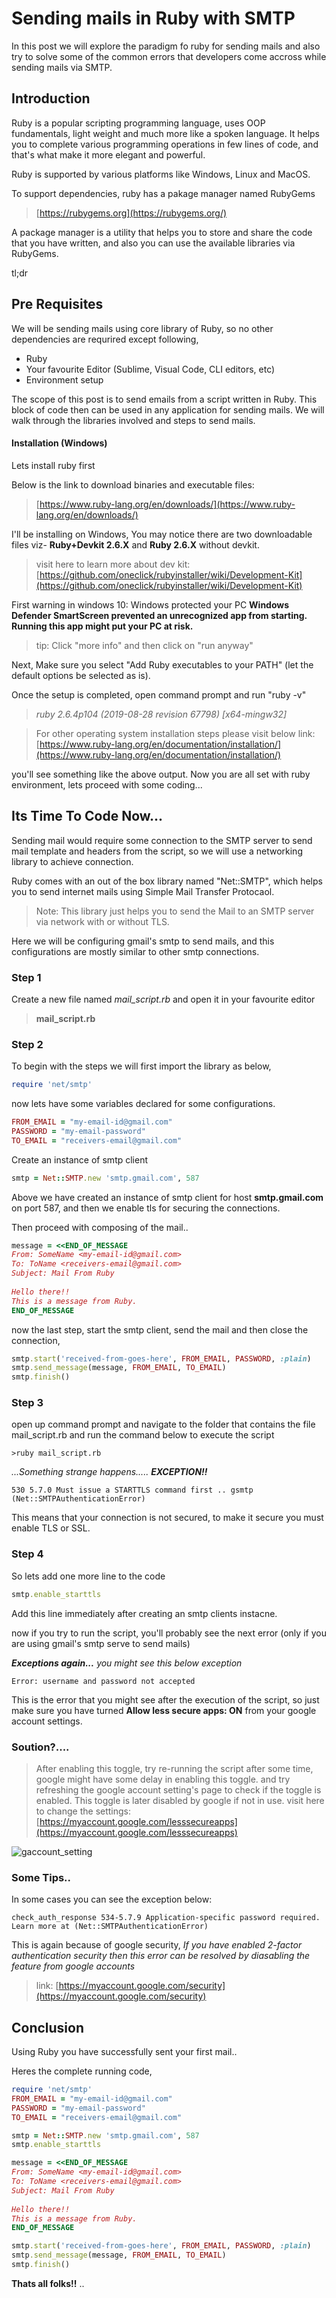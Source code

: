 
# Sending mails in Ruby with SMTP


In this post we will explore the paradigm fo ruby for sending mails and also try to solve some of the common errors that developers come accross while sending mails via SMTP.

## Introduction 
Ruby is a popular scripting programming language, uses OOP fundamentals, light weight and much more like a spoken language.
It helps you to complete various programming operations in few lines of code, and that's what make it more elegant and powerful.

Ruby is supported by various platforms like Windows, Linux and MacOS.

To support dependencies, ruby has a pakage manager named RubyGems
> [https://rubygems.org](https://rubygems.org/)

A package manager is a utility that helps you to store and share the code that you have written, and also you can use the available libraries via RubyGems.

tl;dr

## Pre Requisites

We will be sending mails using core library of Ruby, so no other dependencies are requrired except following,

* Ruby
* Your favourite Editor (Sublime, Visual Code, CLI editors, etc)
* Environment setup

The scope of this post is to send emails from a script written in Ruby. This block of code then can be used in any application for sending mails.
We will walk through the libraries involved and steps to send mails.

#### Installation (Windows)
Lets install ruby first

Below is the link to download binaries and executable files:
>[https://www.ruby-lang.org/en/downloads/](https://www.ruby-lang.org/en/downloads/)

I'll be installing on Windows,
You may notice there are two downloadable files viz- **Ruby+Devkit 2.6.X** and **Ruby 2.6.X** without devkit.
>visit here to learn more about dev kit: [https://github.com/oneclick/rubyinstaller/wiki/Development-Kit](https://github.com/oneclick/rubyinstaller/wiki/Development-Kit)

First warning in windows 10:
Windows protected your PC
**Windows Defender SmartScreen prevented an unrecognized app from starting. Running this app might put your PC at risk.**
> tip: Click "more info" and then click on "run anyway"

Next, Make sure you select "Add Ruby executables to your PATH" (let the default options be selected as is).

Once the setup is completed, open command prompt and run "ruby -v"
>*ruby 2.6.4p104 (2019-08-28 revision 67798) [x64-mingw32]*

>For other operating system installation steps please visit below link: 
>[https://www.ruby-lang.org/en/documentation/installation/](https://www.ruby-lang.org/en/documentation/installation/)

you'll see something like the above output.
Now you are all set with ruby environment, lets proceed with some coding...

## Its Time To Code Now...
Sending mail would require some connection to the SMTP server to send mail template and headers from the script, so we will use a networking library to achieve connection.

Ruby comes with an out of the box library named "Net::SMTP", which helps you to send internet mails using Simple Mail Transfer Protocaol.

>Note: This library just helps you to send the Mail to an SMTP server via network with or without TLS.

Here we will be configuring gmail's smtp to send mails, and this configurations are mostly similar to other smtp connections.

### Step 1
Create a new file named *mail_script.rb* and open it in your favourite editor
>**mail_script.rb**


### Step 2
To begin with the steps we will first import the library as below,
```ruby
require 'net/smtp'
```
now lets have some variables declared for some configurations.
```ruby
FROM_EMAIL = "my-email-id@gmail.com"
PASSWORD = "my-email-password"
TO_EMAIL = "receivers-email@gmail.com"
```
Create an instance of smtp client
```ruby
smtp = Net::SMTP.new 'smtp.gmail.com', 587
```
Above we have created an instance of smtp client for host **smtp.gmail.com** on port 587,
and then we enable tls for securing the connections.


Then proceed with composing of the mail..
```ruby
message = <<END_OF_MESSAGE
From: SomeName <my-email-id@gmail.com>
To: ToName <receivers-email@gmail.com>
Subject: Mail From Ruby 
 
Hello there!!
This is a message from Ruby.
END_OF_MESSAGE
```
now the last step, start the smtp client, send the mail and then close the connection,
``` ruby
smtp.start('received-from-goes-here', FROM_EMAIL, PASSWORD, :plain)
smtp.send_message(message, FROM_EMAIL, TO_EMAIL)
smtp.finish()
```

### Step 3
open up command prompt and navigate to the folder that contains the file mail_script.rb and run the command below to execute the script

	>ruby mail_script.rb


*...Something strange happens..... **EXCEPTION!!***

	530 5.7.0 Must issue a STARTTLS command first .. gsmtp (Net::SMTPAuthenticationError)

This means that your connection is not secured, to make it secure you must enable TLS or SSL.

### Step 4
So lets add one more line to the code 
``` ruby
smtp.enable_starttls
```
Add this line immediately after creating an smtp clients instacne.

now if you try to run the script, you'll probably see the next error (only if you are using gmail's smtp serve to send mails)


***Exceptions again...***
*you might see this below exception*

	Error: username and password not accepted

This is the error that you might see after the execution of the script, so just make sure you have turned **Allow less secure apps: ON** from your google account settings.

### Soution?....
> After enabling this toggle, try re-running the script after some time, google might have some delay in enabling this toggle. and try refreshing the google account setting's page to check if the toggle is enabled.
> This toggle is later disabled by google if not in use.
> visit here to change the settings: [https://myaccount.google.com/lesssecureapps](https://myaccount.google.com/lesssecureapps)


![gaccount_setting](https://i.imgur.com/drZLivS.png)

### Some Tips..
In some cases you can see the exception below:

	check_auth_response 534-5.7.9 Application-specific password required. Learn more at (Net::SMTPAuthenticationError)
This is again because of google security, *If you have enabled 2-factor authentication security then this error can be resolved by diasabling the feature from google accounts*
> link: [https://myaccount.google.com/security](https://myaccount.google.com/security)

## Conclusion
Using Ruby you have successfully sent your first mail..

Heres the complete running code,
```ruby
require 'net/smtp'
FROM_EMAIL = "my-email-id@gmail.com"
PASSWORD = "my-email-password"
TO_EMAIL = "receivers-email@gmail.com"

smtp = Net::SMTP.new 'smtp.gmail.com', 587
smtp.enable_starttls

message = <<END_OF_MESSAGE
From: SomeName <my-email-id@gmail.com>
To: ToName <receivers-email@gmail.com>
Subject: Mail From Ruby 
 
Hello there!!
This is a message from Ruby.
END_OF_MESSAGE

smtp.start('received-from-goes-here', FROM_EMAIL, PASSWORD, :plain)
smtp.send_message(message, FROM_EMAIL, TO_EMAIL)
smtp.finish()
```
**Thats all folks!!**
..
